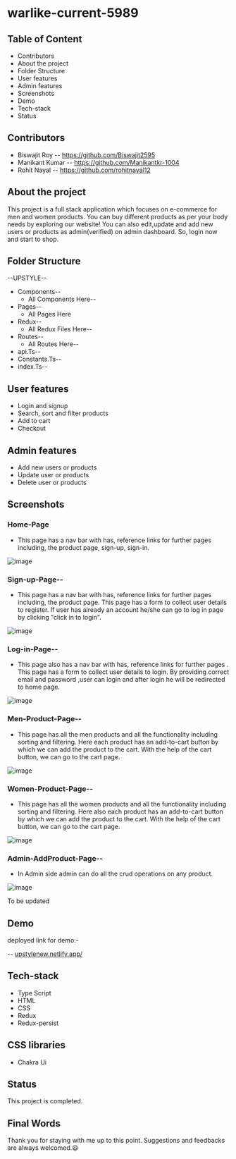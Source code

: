# warlike-current-5989
## Table of Content

- Contributors
- About the project
- Folder Structure
- User features
- Admin features
- Screenshots
- Demo
- Tech-stack
- Status

## Contributors
- Biswajit Roy -- https://github.com/Biswajit2595
- Manikant Kumar -- https://github.com/Manikantkr-1004
- Rohit Nayal -- https://github.com/rohitnayal12


## About the project

This project is a full stack application which focuses on e-commerce for men and women products. You can buy different products as per your body needs by exploring our website! You can also edit,update and add new users or products as admin(verified) on admin dashboard. So, login now  and start to shop.  

## Folder Structure

--UPSTYLE--

- Components--
  - All Components Here--
- Pages--
  - All Pages Here
- Redux--
  - All Redux Files Here--
- Routes--
  - All Routes Here--
- api.Ts--
- Constants.Ts--
- index.Ts--

## User features
- Login and signup
- Search, sort and filter products
- Add to cart
- Checkout 

## Admin features
- Add new users or products
- Update user or products
- Delete user or products  

## Screenshots

### Home-Page

- This page has a nav bar with has, reference links for further pages including, the product page, sign-up, sign-in.

![image](https://github.com/Biswajit2595/warlike-current-5989/assets/119488668/844e8624-7f60-42da-a24d-1837eabfc5c5)


### Sign-up-Page--

- This page has a nav bar with has, reference links for further pages including, the product page. This page has a form to collect user details to register. If user has already an account he/she can go to log in page by clicking "click in to login".
  
![image](https://github.com/Biswajit2595/warlike-current-5989/assets/119488668/414104b4-6cc4-4579-93fd-e435d27421a8)



### Log-in-Page--
- This page also has a nav bar with has, reference links for further pages . This page has a form to collect user details to login. By providing correct email and password ,user can login and after login he will be redirected to home page.
  
![image](https://github.com/Biswajit2595/warlike-current-5989/assets/119488668/c59cfb8e-1a21-4b40-b6a9-4af51acab2b3)



### Men-Product-Page--

- This page has all the men products and all the functionality including sorting and filtering. Here each product has an add-to-cart button by which we can add the product to the cart. With the help of the cart button, we can go to the cart page.
  
![image](https://github.com/Biswajit2595/warlike-current-5989/assets/119488668/c95011f8-3011-4860-9f00-a546d3afa8cc)


### Women-Product-Page--

- This page has all the women products and all the functionality including sorting and filtering. Here also each product has an add-to-cart button by which we can add the product to the cart. With the help of the cart button, we can go to the cart page.
  
![image](https://github.com/Biswajit2595/warlike-current-5989/assets/119488668/eb1400b9-4ab1-404b-a774-4197a64a5e12)


### Admin-AddProduct-Page--

- In Admin side admin can do all the crud operations on any product.
  
![image](https://github.com/Biswajit2595/warlike-current-5989/assets/119488668/65107928-166b-42c7-8307-4ca9fd508bb6)






To be updated
## Demo

deployed link for demo:-

 -- [upstylenew.netlify.app/](https://upstylenew.netlify.app/)

## Tech-stack

- Type Script
- HTML
- CSS
- Redux
- Redux-persist


## CSS libraries
- Chakra Ui


## Status

This project is completed. 
## Final Words

Thank you for staying with me up to this point. Suggestions and feedbacks are always welcomed.😃
